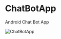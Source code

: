 # ChatBotApp
Android Chat Bot App



![ChatBotApp](https://user-images.githubusercontent.com/81423078/157744811-1e998562-2725-43f7-929f-c48fd45cefd7.gif)
